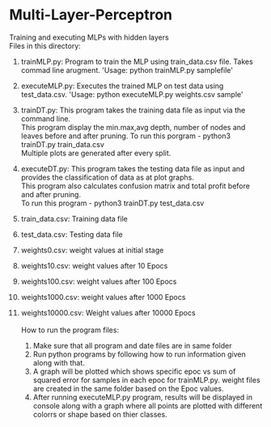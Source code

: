 # Multi-Layer-Perceptron
Training and executing MLPs with hidden layers
<br>
Files in this directory:<br>

1. trainMLP.py: Program to train the MLP using train_data.csv file. Takes commad line arugment.
             'Usage: python trainMLP.py samplefile'<br>

2. executeMLP.py:	Executes the trained MLP on test data using test_data.csv. 'Usage: python executeMLP.py weights.csv sample'<br>
 
3. trainDT.py:	This program takes the training data file as input via the command line. <br>This program display the min.max,avg depth, number of nodes and leaves before and after pruning. To run this porgram  - python3 trainDT.py train_data.csv <br>
Multiple plots are generated after every split.<br>
4. executeDT.py:   This program takes the testing data file as input and provides the classification of data as at plot graphs. <br>This program also calculates confusion matrix and total profit before and after pruning. <br> To run this program - python3 trainDT.py test_data.csv <br>

5. train_data.csv: Training data file<br>
6. test_data.csv: Testing data file<br>
7. weights0.csv: weight values at initial stage<br>
8. weights10.csv: weight values after 10 Epocs<br>
9. weights100.csv: weight values after 100 Epocs<br>
10. weights1000.csv: weight values after 1000 Epocs<br>
11. weights10000.csv: Weight values after 10000 Epocs<br>
			<br>
How to run the program files:<br>
	1. Make sure that all program and date files are in same folder<br>
	2. Run python programs by following how to run information given along with that.<br>
	3. A graph will be plotted which shows specific epoc vs sum of squared error for samples in each epoc for trainMLP.py.
	   weight files are created in the same folder based on the Epoc values. <br>
	4. After running executeMLP.py program, results will be displayed in console along with a graph where all points are 
	   plotted with different colorrs or shape based on thier classes.
